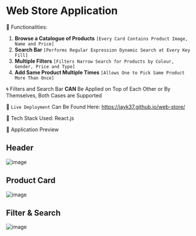 # Web Store Application

🚀 Functionalities:

1. <b>Browse a Catalogue of Products</b> ```[Every Card Contains Product Image, Name and Price]```
2. <b>Search Bar</b> ```[Performs Regular Expression Dynamic Search at Every Key Fill]```
3. <b>Multiple Filters</b> ```[Filters Narrow Search for Products by Colour, Gender, Price and Type]```
4. <b>Add Same Product Multiple Times</b> ```[Allows One to Pick Same Product More Than Once]```

🌀 Filters and Search Bar <b> CAN </b> Be Applied on Top of Each Other or By Themselves, Both Cases are Supported

🔴 ```Live Deployment``` Can Be Found Here:  https://jayk37.github.io/web-store/

🧭 Tech Stack Used: React.js

🌄 Application Preview

## Header

![image](https://github.com/jayk37/web-store/assets/108411970/7d4b2eb8-f274-46b6-a86e-cfe2f2343b6c)

## Product Card

![image](https://github.com/jayk37/web-store/assets/108411970/e59c1059-1c69-405d-9d5a-b170cd4377b6)

## Filter & Search

![image](https://github.com/jayk37/web-store/assets/108411970/99e684ae-e6b3-4da1-8bf3-22dca572283a)
